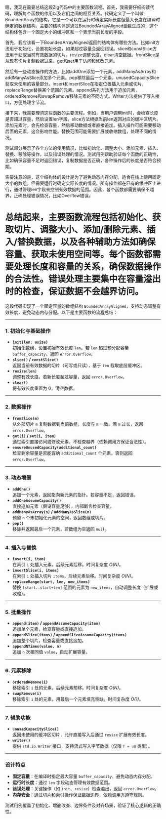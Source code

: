嗯，我现在需要总结这段Zig代码中的主要函数流程。首先，我需要仔细阅读代码，理解每个函数的作用以及它们之间的相互关系。代码定义了一个叫做BoundedArray的结构，它是一个可以在运行时确定实际长度但最大长度在编译时确定的数组结构。主要的结构体是通过BoundedArrayAligned函数生成的，这个结构体包含一个固定大小的缓冲区和一个表示当前长度的字段。

首先，我应该看一下BoundedArrayAligned返回的结构体有哪些方法。比如init方法用于初始化，设置初始长度，如果超过容量会返回错误。slice和constSlice方法用于获取当前有效数据的切片。resize调整长度，clear清空数据。fromSlice是从现有切片复制数据过来，get和set用于访问和修改元素。

然后有一些动态操作的方法，比如addOne添加一个元素，addManyAsArray和addManyAsSlice添加多个元素。pop移除最后一个元素，unusedCapacitySlice获取未使用的容量部分。insert和insertSlice在指定位置插入元素或切片，replaceRange替换某个范围的元素。append系列方法用于追加元素，orderedRemove和swapRemove移除元素的不同方式。Writer方法提供了写入接口，方便处理字节流。

接下来，我需要理清这些函数的主要流程。例如，当用户调用init时，会检查长度是否超过容量，然后设置len字段。slice方法根据当前len返回对应的缓冲区切片。添加元素时，会先检查容量，然后移动数据或者直接追加。插入操作可能需要移动后面的元素，这会影响性能。替换范围可能需要扩展或收缩数组，处理不同的情况。

测试部分展示了各个方法的使用情况，比如初始化、调整大小、添加元素、插入、替换、移除等操作，以及错误处理的情况。测试用例帮助验证每个函数的正确性，比如确保容量不足时返回错误，复制数据是否正确，各种操作后的长度是否符合预期。

需要注意的是，这个结构体的设计是为了避免动态内存分配，适合在栈上使用固定大小的数组，但需要运行时确定实际长度的情况。所有操作都在已有的缓冲区上进行，通过管理len字段来控制有效数据的范围。因此，各个函数都需要确保不越界，正确处理错误情况，比如Overflow错误。

总结起来，主要函数流程包括初始化、获取切片、调整大小、添加/删除元素、插入/替换数据，以及各种辅助方法如确保容量、获取未使用空间等。每个函数都需要处理长度和容量的关系，确保数据操作的合法性。错误处理主要集中在容量溢出时的检查，保证数据不会越界访问。
================================================
这段代码实现了一个固定容量的数组结构 `BoundedArrayAligned`，支持动态调整有效长度，避免动态内存分配。以下是主要函数的流程总结：

---

### **1. 初始化与基础操作**
- **`init(len: usize)`**  
  初始化数组，设置初始有效长度 `len`。若 `len` 超过预分配容量 `buffer_capacity`，返回 `error.Overflow`。
- **`slice()` / `constSlice()`**  
  返回当前有效数据的切片（可写或只读），基于 `len` 截取底层缓冲区。
- **`resize(len)`**  
  调整有效长度。若新长度超过容量，返回 `error.Overflow`。
- **`clear()`**  
  将有效长度重置为 0，清空数据。

---

### **2. 数据操作**
- **`fromSlice(m)`**  
  从外部切片 `m` 复制数据到当前数组，长度与 `m` 一致。若 `m` 过长，返回 `error.Overflow`。
- **`get(i)` / `set(i, item)`**  
  通过索引直接访问或修改元素，不检查越界（依赖调用方保证合法性）。
- **`ensureUnusedCapacity(additional_count)`**  
  检查剩余容量是否能容纳 `additional_count` 个元素，否则返回 `error.Overflow`。

---

### **3. 动态增删**
- **`addOne()`**  
  追加一个元素，返回指向新元素的指针。若容量不足，返回错误。
- **`addOneAssumeCapacity()`**  
  直接追加元素（假设容量足够），内部断言检查容量。
- **`addManyAsArray(n)` / `addManyAsSlice(n)`**  
  预留 `n` 个未初始化元素的空间，返回数组或切片。
- **`pop()`**  
  移除并返回最后一个元素，若数组为空返回 `null`。

---

### **4. 插入与替换**
- **`insert(i, item)`**  
  在索引 `i` 处插入元素，后续元素后移。时间复杂度 *O(N)*。
- **`insertSlice(i, items)`**  
  在索引 `i` 处插入切片 `items`，后续元素后移。时间复杂度 *O(N)*。
- **`replaceRange(start, len, new_items)`**  
  替换 `[start..start+len]` 范围的元素为 `new_items`，自动调整长度（扩展或收缩）。

---

### **5. 批量操作**
- **`append(item)` / `appendAssumeCapacity(item)`**  
  追加单个元素，检查容量或直接追加。
- **`appendSlice(items)` / `appendSliceAssumeCapacity(items)`**  
  追加整个切片，检查容量或直接追加。
- **`appendNTimes(value, n)`**  
  追加 `n` 次相同值 `value`，自动扩展容量。

---

### **6. 元素移除**
- **`orderedRemove(i)`**  
  移除索引 `i` 处的元素，后续元素前移。时间复杂度 *O(N)*。
- **`swapRemove(i)`**  
  移除索引 `i` 处的元素，用最后一个元素填充空缺。时间复杂度 *O(1)*。

---

### **7. 辅助功能**
- **`unusedCapacitySlice()`**  
  返回未使用的缓冲区切片，允许直接写入后通过 `resize` 扩展有效长度。
- **`writer()`**  
  提供 `std.io.Writer` 接口，支持流式写入字节数据（仅限 `T = u8` 类型）。

---

### **设计特点**
- **固定容量**：在编译时指定最大容量 `buffer_capacity`，避免动态内存分配。
- **运行时长度**：通过 `len` 字段动态管理有效数据范围。
- **错误处理**：关键操作（如 `init`、`resize`）检查溢出，返回 `error.Overflow`。
- **内存安全**：通过切片和索引操作保证数据边界，依赖调用方遵守规则。

测试用例覆盖了初始化、增删改查、边界条件及对齐场景，验证了核心逻辑的正确性。